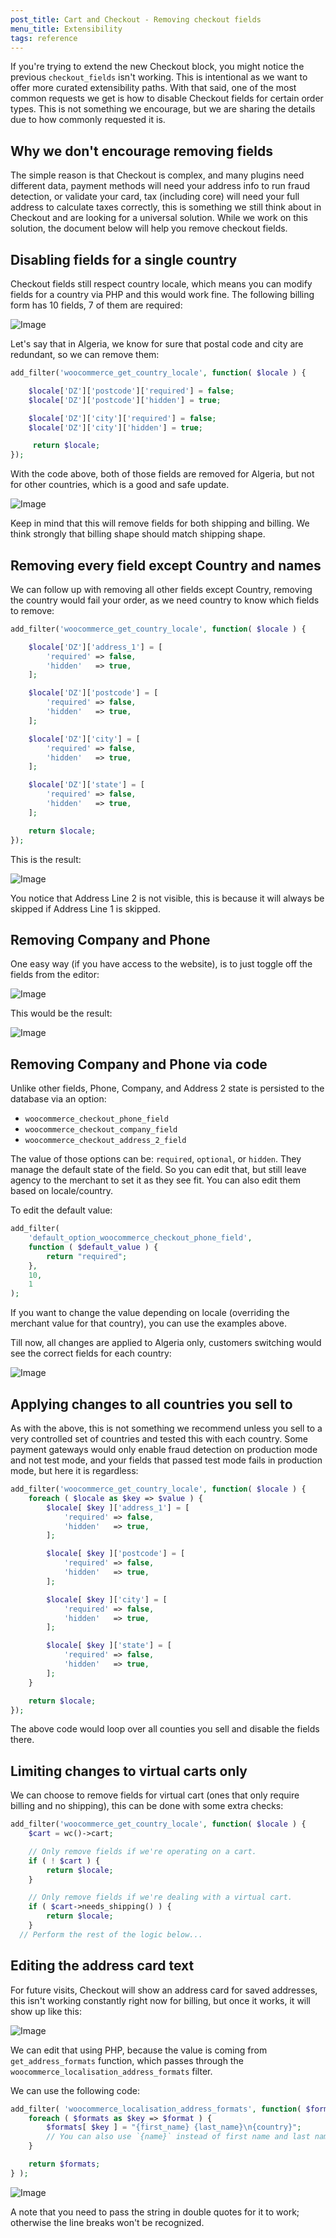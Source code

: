 ```yaml
---
post_title: Cart and Checkout - Removing checkout fields
menu_title: Extensibility
tags: reference
---
```

<!-- markdownlint-disable MD041 -->

If you're trying to extend the new Checkout block, you might notice the previous `checkout_fields` isn't working. This is intentional as we want to offer more curated extensibility paths. With that said, one of the most common requests we get is how to disable Checkout fields for certain order types. This is not something we encourage, but we are sharing the details due to how commonly requested it is.

## Why we don't encourage removing fields

The simple reason is that Checkout is complex, and many plugins need different data, payment methods will need your address info to run fraud detection, or validate your card, tax (including core) will need your full address to calculate taxes correctly, this is something we still think about in Checkout and are looking for a universal solution. While we work on this solution, the document below will help you remove checkout fields.

## Disabling fields for a single country

Checkout fields still respect country locale, which means you can modify fields for a country via PHP and this would work fine. The following billing form has 10 fields, 7 of them are required:

![Image](https://github.com/user-attachments/assets/63d83769-c20c-4c85-aebf-da8510d1d9ae)

Let's say that in Algeria, we know for sure that postal code and city are redundant, so we can remove them:

```php
add_filter('woocommerce_get_country_locale', function( $locale ) {

	$locale['DZ']['postcode']['required'] = false;
	$locale['DZ']['postcode']['hidden'] = true;

	$locale['DZ']['city']['required'] = false;
	$locale['DZ']['city']['hidden'] = true;

	 return $locale;
});
```

With the code above, both of those fields are removed for Algeria, but not for other countries, which is a good and safe update.

![Image](https://github.com/user-attachments/assets/96d45e1a-99f0-4b91-92d1-85ee742a9705)

Keep in mind that this will remove fields for both shipping and billing. We think strongly that billing shape should match shipping shape.

## Removing every field except Country and names

We can follow up with removing all other fields except Country, removing the country would fail your order, as we need country to know which fields to remove:

```php
add_filter('woocommerce_get_country_locale', function( $locale ) {

	$locale['DZ']['address_1'] = [
		'required' => false,
		'hidden'   => true,
	];

	$locale['DZ']['postcode'] = [
		'required' => false,
		'hidden'   => true,
	];

	$locale['DZ']['city'] = [
		'required' => false,
		'hidden'   => true,
	];

	$locale['DZ']['state'] = [
		'required' => false,
		'hidden'   => true,
	];

	return $locale;
});
```

This is the result:

![Image](https://github.com/user-attachments/assets/19c82877-3405-4762-82ce-e952746abe66)

You notice that Address Line 2 is not visible, this is because it will always be skipped if Address Line 1 is skipped.

## Removing Company and Phone

One easy way (if you have access to the website), is to just toggle off the fields from the editor:

![Image](https://github.com/user-attachments/assets/53740d32-4ccd-4d5e-b08f-91a8b8b7d055)

This would be the result:

![Image](https://github.com/user-attachments/assets/3bb8dc23-22cc-4787-8577-648081e57644)

## Removing Company and Phone via code

Unlike other fields, Phone, Company, and Address 2 state is persisted to the database via an option:

- `woocommerce_checkout_phone_field`
- `woocommerce_checkout_company_field`
- `woocommerce_checkout_address_2_field`

The value of those options can be: `required`, `optional`, or `hidden`. They manage the default state of the field. So you can edit that, but still leave agency to the merchant to set it as they see fit. You can also edit them based on locale/country.

To edit the default value:

```php
add_filter(
	'default_option_woocommerce_checkout_phone_field',
	function ( $default_value ) {
		return "required";
	},
	10,
	1
);
```

If you want to change the value depending on locale (overriding the merchant value for that country), you can use the examples above.

Till now, all changes are applied to Algeria only, customers switching would see the correct fields for each country:

![Image](https://github.com/user-attachments/assets/3b8cb49a-1c95-4fab-8aaa-26b14ce22aad)

## Applying changes to all countries you sell to

As with the above, this is not something we recommend unless you sell to a very controlled set of countries and tested this with each country. Some payment gateways would only enable fraud detection on production mode and not test mode, and your fields that passed test mode fails in production mode, but here it is regardless:

```php
add_filter('woocommerce_get_country_locale', function( $locale ) {
	foreach ( $locale as $key => $value ) {
		$locale[ $key ]['address_1'] = [
			'required' => false,
			'hidden'   => true,
		];

		$locale[ $key ]['postcode'] = [
			'required' => false,
			'hidden'   => true,
		];

		$locale[ $key ]['city'] = [
			'required' => false,
			'hidden'   => true,
		];

		$locale[ $key ]['state'] = [
			'required' => false,
			'hidden'   => true,
		];
	}

	return $locale;
});
```

The above code would loop over all counties you sell and disable the fields there.

## Limiting changes to virtual carts only

We can choose to remove fields for virtual cart (ones that only require billing and no shipping), this can be done with some extra checks:

```php
add_filter('woocommerce_get_country_locale', function( $locale ) {
	$cart = wc()->cart;

	// Only remove fields if we're operating on a cart.
	if ( ! $cart ) {
		return $locale;
	}

	// Only remove fields if we're dealing with a virtual cart.
	if ( $cart->needs_shipping() ) {
		return $locale;
	}
  // Perform the rest of the logic below...
```

## Editing the address card text

For future visits, Checkout will show an address card for saved addresses, this isn't working constantly right now for billing, but once it works, it will show up like this:

![Image](https://github.com/user-attachments/assets/ab56c4ca-39ba-47ab-83d1-1ce6dfefc0c3)

We can edit that using PHP, because the value is coming from `get_address_formats` function, which passes through the `woocommerce_localisation_address_formats` filter.

We can use the following code:

```php
add_filter( 'woocommerce_localisation_address_formats', function( $formats ) {
	foreach ( $formats as $key => $format ) {
		$formats[ $key ] = "{first_name} {last_name}\n{country}";
		// You can also use `{name}` instead of first name and last name.
	}

	return $formats;
} );
```

![Image](https://github.com/user-attachments/assets/2f87e168-896f-44b3-8c4f-63cc2e159d03)

A note that you need to pass the string in double quotes for it to work; otherwise the line breaks won't be recognized.
